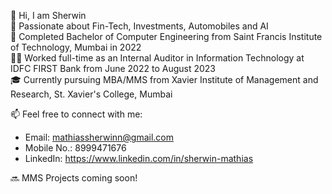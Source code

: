 👋 Hi, I am Sherwin  
💞️ Passionate about Fin-Tech, Investments, Automobiles and AI  
🌱 Completed Bachelor of Computer Engineering from Saint Francis Institute of Technology, Mumbai in 2022  
👨‍💻 Worked full-time as an Internal Auditor in Information Technology at IDFC FIRST Bank from June 2022 to August 2023  
🎓 Currently pursuing MBA/MMS from Xavier Institute of Management and Research, St. Xavier's College, Mumbai  

📫 Feel free to connect with me:
- Email: mathiassherwinn@gmail.com  
- Mobile No.: 8999471676
- LinkedIn: https://www.linkedin.com/in/sherwin-mathias

  
🔜 MMS Projects coming soon!  
